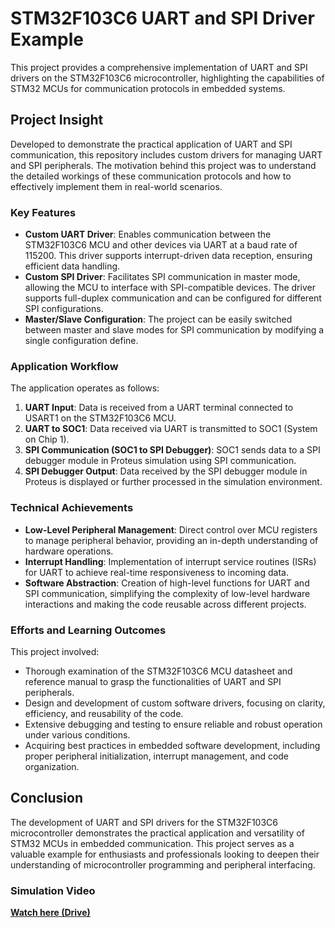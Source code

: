 # STM32F103C6 UART and SPI Driver Example

This project provides a comprehensive implementation of UART and SPI drivers on the STM32F103C6 microcontroller, highlighting the capabilities of STM32 MCUs for communication protocols in embedded systems.

## Project Insight

Developed to demonstrate the practical application of UART and SPI communication, this repository includes custom drivers for managing UART and SPI peripherals. The motivation behind this project was to understand the detailed workings of these communication protocols and how to effectively implement them in real-world scenarios.

### Key Features

- **Custom UART Driver**: Enables communication between the STM32F103C6 MCU and other devices via UART at a baud rate of 115200. This driver supports interrupt-driven data reception, ensuring efficient data handling.
- **Custom SPI Driver**: Facilitates SPI communication in master mode, allowing the MCU to interface with SPI-compatible devices. The driver supports full-duplex communication and can be configured for different SPI configurations.
- **Master/Slave Configuration**: The project can be easily switched between master and slave modes for SPI communication by modifying a single configuration define.

### Application Workflow

The application operates as follows:

1. **UART Input**: Data is received from a UART terminal connected to USART1 on the STM32F103C6 MCU.
2. **UART to SOC1**: Data received via UART is transmitted to SOC1 (System on Chip 1).
3. **SPI Communication (SOC1 to SPI Debugger)**: SOC1 sends data to a SPI debugger module in Proteus simulation using SPI communication.
4. **SPI Debugger Output**: Data received by the SPI debugger module in Proteus is displayed or further processed in the simulation environment.

### Technical Achievements

- **Low-Level Peripheral Management**: Direct control over MCU registers to manage peripheral behavior, providing an in-depth understanding of hardware operations.
- **Interrupt Handling**: Implementation of interrupt service routines (ISRs) for UART to achieve real-time responsiveness to incoming data.
- **Software Abstraction**: Creation of high-level functions for UART and SPI communication, simplifying the complexity of low-level hardware interactions and making the code reusable across different projects.

### Efforts and Learning Outcomes

This project involved:

- Thorough examination of the STM32F103C6 MCU datasheet and reference manual to grasp the functionalities of UART and SPI peripherals.
- Design and development of custom software drivers, focusing on clarity, efficiency, and reusability of the code.
- Extensive debugging and testing to ensure reliable and robust operation under various conditions.
- Acquiring best practices in embedded software development, including proper peripheral initialization, interrupt management, and code organization.

## Conclusion

The development of UART and SPI drivers for the STM32F103C6 microcontroller demonstrates the practical application and versatility of STM32 MCUs in embedded communication. This project serves as a valuable example for enthusiasts and professionals looking to deepen their understanding of microcontroller programming and peripheral interfacing.

### Simulation Video
[**Watch here (Drive)**](https://drive.google.com/file/d/1dG6XqzclpIfzP2KRoWBwOOaPLKBkABKe/view?usp=drive_link)
